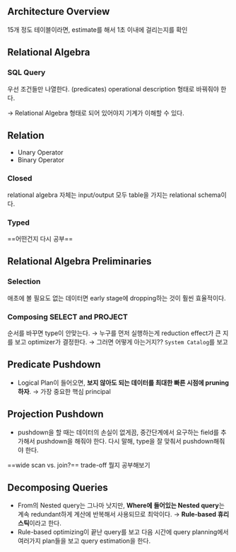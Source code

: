 ## Architecture Overview
15개 정도 테이블이라면, estimate를 해서 1초 이내에 걸리는지를 확인

## Relational Algebra
### SQL Query
우선 조건들만 나열한다. (predicates)
operational description 형태로 바꿔줘야 한다. 

→ Relational Algebra 형태로 되어 있어야지 기계가 이해할 수 있다. 
## Relation
- Unary Operator
- Binary Operator
### Closed
relational algebra 자체는 input/output 모두 table을 가지는 relational schema이다. 
### Typed
==어떤건지 다시 공부==

## Relational Algebra Preliminaries
### Selection
애초에 볼 필요도 없는 데이터면
early stage에 dropping하는 것이 훨씬 효율적이다. 

### Composing SELECT and PROJECT
순서를 바꾸면 type이 안맞는다. 
→ 누구를 먼저 실행하는게 reduction effect가 큰 지를 보고 optimizer가 결정한다. 
→ 그러면 어떻게 아는거지?? `System Catalog`를 보고

## Predicate Pushdown
- Logical Plan이 들어오면, **보지 않아도 되는 데이터를 최대한 빠른 시점에 pruning하자**. 
	→ 가장 중요한 핵심 principal
## Projection Pushdown
- pushdown을 할 때는 데이터의 손실이 없게끔, 중간단계에서 요구하는 field를 추가해서 pushdown을 해줘야 한다. 다시 말해, type을 잘 맞춰서 pushdown해줘야 한다. 

==wide scan vs. join?== trade-off 뭘지 공부해보기
## Decomposing Queries
- From의 Nested query는 그나마 낫지만, **Where에 들어있는 Nested query**는 계속 redundant하게 계산에 반복해서 사용되므로 최악이다. 
  → **Rule-based 휴리스틱**이라고 한다. 
- Rule-based optimizing이 끝난 query를 보고 다음 시간에 query planning에서 여러가지 plan들을 보고 query estimation을 한다. 